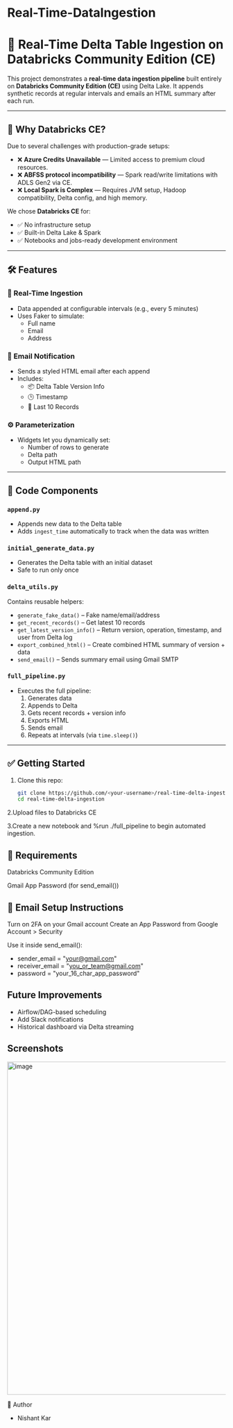 # Real-Time-DataIngestion

# 🚀 Real-Time Delta Table Ingestion on Databricks Community Edition (CE)

This project demonstrates a **real-time data ingestion pipeline** built entirely on **Databricks Community Edition (CE)** using Delta Lake. It appends synthetic records at regular intervals and emails an HTML summary after each run.

---

## 📌 Why Databricks CE?

Due to several challenges with production-grade setups:

- ❌ **Azure Credits Unavailable** — Limited access to premium cloud resources.
- ❌ **ABFSS protocol incompatibility** — Spark read/write limitations with ADLS Gen2 via CE.
- ❌ **Local Spark is Complex** — Requires JVM setup, Hadoop compatibility, Delta config, and high memory.
  
We chose **Databricks CE** for:
- ✅ No infrastructure setup
- ✅ Built-in Delta Lake & Spark
- ✅ Notebooks and jobs-ready development environment

---

## 🛠 Features

### 🔁 Real-Time Ingestion
- Data appended at configurable intervals (e.g., every 5 minutes)
- Uses Faker to simulate:
  - Full name
  - Email
  - Address

### 📧 Email Notification
- Sends a styled HTML email after each append
- Includes:
  - 📦 Delta Table Version Info
  - 🕒 Timestamp
  - 🧾 Last 10 Records

### ⚙️ Parameterization
- Widgets let you dynamically set:
  - Number of rows to generate
  - Delta path
  - Output HTML path

---

## 📂 Code Components

### `append.py`
- Appends new data to the Delta table
- Adds `ingest_time` automatically to track when the data was written

### `initial_generate_data.py`
- Generates the Delta table with an initial dataset
- Safe to run only once

### `delta_utils.py`
Contains reusable helpers:
- `generate_fake_data()` – Fake name/email/address
- `get_recent_records()` – Get latest 10 records
- `get_latest_version_info()` – Return version, operation, timestamp, and user from Delta log
- `export_combined_html()` – Create combined HTML summary of version + data
- `send_email()` – Sends summary email using Gmail SMTP

### `full_pipeline.py`
- Executes the full pipeline:
  1. Generates data
  2. Appends to Delta
  3. Gets recent records + version info
  4. Exports HTML
  5. Sends email
  6. Repeats at intervals (via `time.sleep()`)

---

## ✅ Getting Started

1. Clone this repo:
   ```bash
   git clone https://github.com/<your-username>/real-time-delta-ingestion.git
   cd real-time-delta-ingestion
2.Upload files to Databricks CE

3.Create a new notebook and %run ./full_pipeline to begin automated ingestion.

## 📝 Requirements
Databricks Community Edition

Gmail App Password (for send_email())

## 📧 Email Setup Instructions
Turn on 2FA on your Gmail account
Create an App Password from Google Account > Security

Use it inside send_email():
- sender_email = "your@gmail.com"
- receiver_email = "you_or_team@gmail.com"
- password = "your_16_char_app_password"

## Future Improvements
- Airflow/DAG-based scheduling
- Add Slack notifications
- Historical dashboard via Delta streaming

## Screenshots
<img width="1448" height="766" alt="image" src="https://github.com/user-attachments/assets/77d2c011-2909-4f73-92c7-c630ece590a6" />

🧠 Author
- Nishant Kar

